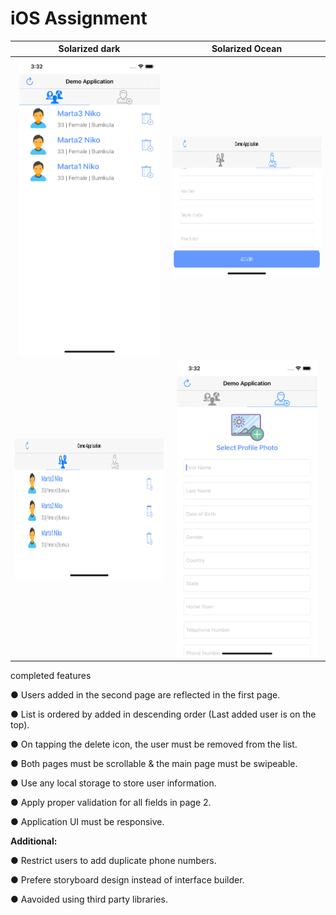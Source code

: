 # iOS Assignment

Solarized dark             |  Solarized Ocean
:-------------------------:|:-------------------------:
<kbd><img src="https://github.com/ldudi/ios_demo_v_2.3a/blob/master/sample%20pics/Simulator%20Screen%20Shot%20-%20iPhone%2011.png" width="225" height="475"></kbd>|<kbd><img src="https://github.com/ldudi/ios_demo_v_2.3a/blob/master/sample%20pics/Simulator%20Screen%20Shot%20-%20iPhone%2011%20-%203.png" width="475" height="225"><kbd>
  <kbd><img src="https://github.com/ldudi/ios_demo_v_2.3a/blob/master/sample%20pics/Simulator%20Screen%20Shot%20-%20iPhone%2011%20-%204.png" width="475" height="225"><kbd>|<kbd><img src="https://github.com/ldudi/ios_demo_v_2.3a/blob/master/sample%20pics/Simulator%20Screen%20Shot%20-%20iPhone%2011%20-%202.png" width="225" height="475"></kbd>


completed features

● Users added in the second page are reflected in the first page. 

● List is ordered by added in descending order (Last added user is on the top).

● On tapping the delete icon, the user must be removed from the list.

● Both pages must be scrollable & the main page must be swipeable.

● Use any local storage to store user information.

● Apply proper validation for all fields in page 2.

● Application UI must be responsive.

**Additional:**

● Restrict users to add duplicate phone numbers.

● Prefere storyboard design instead of interface builder.

● Aavoided using third party libraries.

